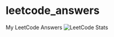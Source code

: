 # leetcode_answers
My LeetCode Answers 
![LeetCode Stats](https://leetcode.card.workers.dev/vanishjr?theme=dark&font=ruthie&extension=null)
